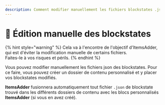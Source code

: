 ```yaml
---
description: Comment modifier manuellement les fichiers blockstates .json
---
```


# 🔧 Édition manuelle des blockstates

{% hint style="warning" %}
Cela va à l'encontre de l'objectif d'ItemsAdder, qui est d'éviter la modification manuelle de certains fichiers.\
Faites-le à vos risques et périls.
{% endhint %}

Vous pouvez modifier manuellement les fichiers json des blockstates. Pour ce faire, vous pouvez créer un dossier de contenu personnalisé et y placer vos blockstates modifiés.

**ItemsAdder** fusionnera automatiquement tout fichier `.json` de blockstate trouvé dans les différents dossiers de contenu avec les blocs personnalisés **ItemsAdder** (si vous en avez créé).
